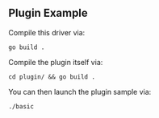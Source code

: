 Plugin Example
--------------

Compile this driver via:

    go build .

Compile the plugin itself via:

    cd plugin/ && go build .

You can then launch the plugin sample via:

    ./basic
